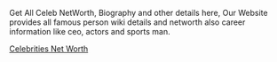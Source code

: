 Get All Celeb NetWorth, Biography and other details here, Our Website provides all famous 
person wiki details and networth also career information like ceo, actors and sports man.

<a href="https://networthinfoz.com/">Celebrities Net Worth</a>
